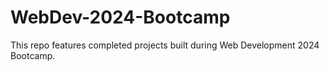 # WebDev-2024-Bootcamp

This repo features completed projects built during Web Development 2024 Bootcamp. 